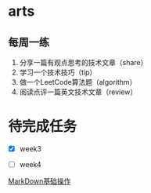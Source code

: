 # arts
## 每周一练

1. 分享一篇有观点思考的技术文章（share）
2. 学习一个技术技巧（tip）
3. 做一个LeetCode算法题（algorithm）
4. 阅读点评一篇英文技术文章（review）

# 待完成任务
- [x] week3
- [ ] week4


[MarkDown基础操作](http://note.youdao.com/iyoudao/?p=2411)
